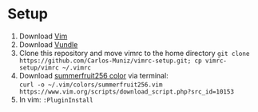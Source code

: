 # Setup
1. Download [Vim](https://www.vim.org/download.php)
2. Download [Vundle](https://github.com/VundleVim/Vundle.vim)
3. Clone this repository and move vimrc to the home directory
   `git clone https://github.com/Carlos-Muniz/vimrc-setup.git; cp vimrc-setup/vimrc ~/.vimrc`
4. Download [summerfruit256 color](https://www.vim.org/scripts/script.php?script_id=2577) via terminal:  
   `curl -o ~/.vim/colors/summerfruit256.vim https://www.vim.org/scripts/download_script.php?src_id=10153`
5. In vim: `:PluginInstall`

